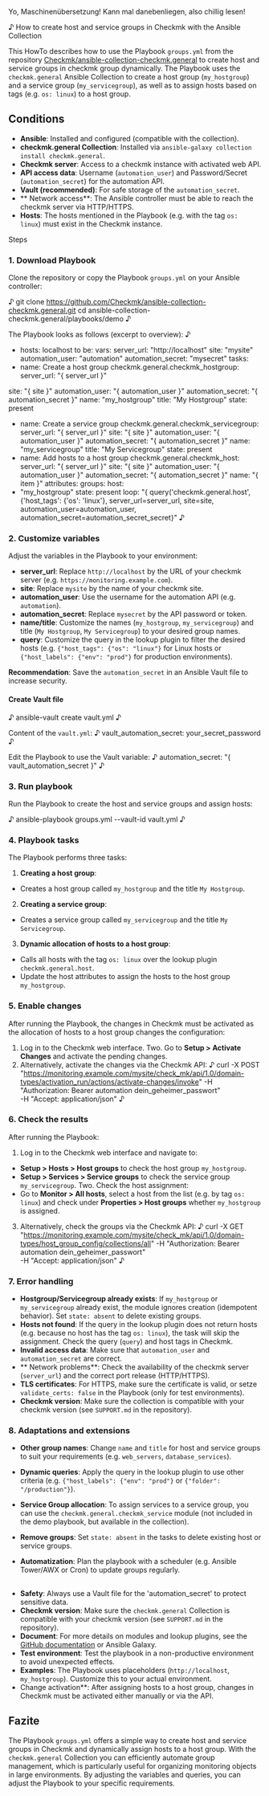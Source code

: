 Yo, Maschinenübersetzung! Kann mal danebenliegen, also chillig lesen!

♪ How to create host and service groups in Checkmk with the Ansible Collection

This HowTo describes how to use the Playbook `groups.yml` from the repository [Checkmk/ansible-collection-checkmk.general](https://github.com/Checkmk/ansible-collection-checkmk.general/blob/main/playbooks/demo/groups.yml) to create host and service groups in checkmk group dynamically. The Playbook uses the `checkmk.general` Ansible Collection to create a host group (`my_hostgroup`) and a service group (`my_servicegroup`), as well as to assign hosts based on tags (e.g. `os: linux`) to a host group.

## Conditions
- **Ansible**: Installed and configured (compatible with the collection).
- **checkmk.general Collection**: Installed via `ansible-galaxy collection install checkmk.general`.
- **Checkmk server**: Access to a checkmk instance with activated web API.
- **API access data**: Username (`automation_user`) and Password/Secret (`automation_secret`) for the automation API.
- **Vault (recommended)**: For safe storage of the `automation_secret`.
- ** Network access**: The Ansible controller must be able to reach the checkmk server via HTTP/HTTPS.
- **Hosts**: The hosts mentioned in the Playbook (e.g. with the tag `os: linux`) must exist in the Checkmk instance.

Steps

### 1. Download Playbook
Clone the repository or copy the Playbook `groups.yml` on your Ansible controller:

♪
git clone https://github.com/Checkmk/ansible-collection-checkmk.general.git
cd ansible-collection-checkmk.general/playbooks/demo
♪

The Playbook looks as follows (excerpt to overview):
♪
- hosts: localhost
to be:
vars:
server_url: "http://localhost"
site: "mysite"
automation_user: "automation"
automation_secret: "mysecret"
tasks:
- name: Create a host group
checkmk.general.checkmk_hostgroup:
server_url: "{ server_url }"

site: "{ site }"
automation_user: "{ automation_user }"
automation_secret: "{ automation_secret }"
name: "my_hostgroup"
title: "My Hostgroup"
state: present
- name: Create a service group
checkmk.general.checkmk_servicegroup:
server_url: "{ server_url }"
site: "{ site }"
automation_user: "{ automation_user }"
automation_secret: "{ automation_secret }"
name: "my_servicegroup"
title: "My Servicegroup"
state: present
- name: Add hosts to a host group
checkmk.general.checkmk_host:
server_url: "{ server_url }"
site: "{ site }"
automation_user: "{ automation_user }"
automation_secret: "{ automation_secret }"
name: "{ item }"
attributes:
groups:
host:
- "my_hostgroup"
state: present
loop: "{ query('checkmk.general.host', {'host_tags': {'os': 'linux'}, server_url=server_url, site=site, automation_user=automation_user, automation_secret=automation_secret_secret}"
♪

### 2. Customize variables
Adjust the variables in the Playbook to your environment:
- **server_url**: Replace `http://localhost` by the URL of your checkmk server (e.g. `https://monitoring.example.com`).
- **site**: Replace `mysite` by the name of your checkmk site.
- **automation_user**: Use the username for the automation API (e.g. `automation`).
- **automation_secret**: Replace `mysecret` by the API password or token.
- **name/title**: Customize the names (`my_hostgroup`, `my_servicegroup`) and title (`My Hostgroup`, `My Servicegroup`) to your desired group names.
- **query**: Customize the query in the lookup plugin to filter the desired hosts (e.g. `{"host_tags": {"os": "linux"}` for Linux hosts or `{"host_labels": {"env": "prod"}` for production environments).

**Recommendation**: Save the `automation_secret` in an Ansible Vault file to increase security.

#### Create Vault file
♪
ansible-vault create vault.yml
♪

Content of the `vault.yml`:
♪
vault_automation_secret: your_secret_password
♪

Edit the Playbook to use the Vault variable:
♪
automation_secret: "{ vault_automation_secret }"
♪

### 3. Run playbook
Run the Playbook to create the host and service groups and assign hosts:

♪
ansible-playbook groups.yml --vault-id vault.yml
♪

### 4. Playbook tasks
The Playbook performs three tasks:
1. **Creating a host group**:
- Creates a host group called `my_hostgroup` and the title `My Hostgroup`.
2. **Creating a service group**:
- Creates a service group called `my_servicegroup` and the title `My Servicegroup`.
3. **Dynamic allocation of hosts to a host group**:
- Calls all hosts with the tag `os: linux` over the lookup plugin `checkmk.general.host`.
- Update the host attributes to assign the hosts to the host group `my_hostgroup`.

### 5. Enable changes
After running the Playbook, the changes in Checkmk must be activated as the allocation of hosts to a host group changes the configuration:
1. Log in to the Checkmk web interface.
Two. Go to **Setup > Activate Changes** and activate the pending changes.
3. Alternatively, activate the changes via the Checkmk API:
♪
curl -X POST "https://monitoring.example.com/mysite/check_mk/api/1.0/domain-types/activation_run/actions/activate-changes/invoke"
-H "Authorization: Bearer automation dein_geheimer_passwort" \
-H "Accept: application/json"
♪

### 6. Check the results
After running the Playbook:
1. Log in to the Checkmk web interface and navigate to:

- **Setup > Hosts > Host groups** to check the host group `my_hostgroup`.
- **Setup > Services > Service groups** to check the service group `my_servicegroup`.
Two. Check the host assignment:
- Go to **Monitor > All hosts**, select a host from the list (e.g. by tag `os: linux`) and check under **Properties > Host groups** whether `my_hostgroup` is assigned.
3. Alternatively, check the groups via the Checkmk API:
♪
curl -X GET "https://monitoring.example.com/mysite/check_mk/api/1.0/domain-types/host_group_config/collections/all"
-H "Authorization: Bearer automation dein_geheimer_passwort" \
-H "Accept: application/json"
♪

### 7. Error handling
- **Hostgroup/Servicegroup already exists**: If `my_hostgroup` or `my_servicegroup` already exist, the module ignores creation (idempotent behavior). Set `state: absent` to delete existing groups.
- **Hosts not found**: If the query in the lookup plugin does not return hosts (e.g. because no host has the tag `os: linux`), the task will skip the assignment. Check the query (`query`) and host tags in Checkmk.
- **Invalid access data**: Make sure that `automation_user` and `automation_secret` are correct.
- ** Network problems**: Check the availability of the checkmk server (`server_url`) and the correct port release (HTTP/HTTPS).
- **TLS certificates**: For HTTPS, make sure the certificate is valid, or setze `validate_certs: false` in the Playbook (only for test environments).
- **Checkmk version**: Make sure the collection is compatible with your checkmk version (see `SUPPORT.md` in the repository).

### 8. Adaptations and extensions
- **Other group names**: Change `name` and `title` for host and service groups to suit your requirements (e.g. `web_servers`, `database_services`).

- **Dynamic queries**: Apply the query in the lookup plugin to use other criteria (e.g. `{"host_labels": {"env": "prod"}` or `{"folder": "/production"}`).
- **Service Group allocation**: To assign services to a service group, you can use the `checkmk.general.checkmk_service` module (not included in the demo playbook, but available in the collection).
- **Remove groups**: Set `state: absent` in the tasks to delete existing host or service groups.
- **Automatization**: Plan the playbook with a scheduler (e.g. Ansible Tower/AWX or Cron) to update groups regularly.

##
- **Safety**: Always use a Vault file for the 'automation_secret' to protect sensitive data.
- **Checkmk version**: Make sure the `checkmk.general` Collection is compatible with your checkmk version (see `SUPPORT.md` in the repository).
- **Document**: For more details on modules and lookup plugins, see the [GitHub documentation](https://github.com/Checkmk/ansible-collection-checkmk.general) or Ansible Galaxy.
- **Test environment**: Test the playbook in a non-productive environment to avoid unexpected effects.
- **Examples**: The Playbook uses placeholders (`http://localhost`, `my_hostgroup`). Customize this to your actual environment.
- Change activation**: After assigning hosts to a host group, changes in Checkmk must be activated either manually or via the API.

## Fazite

The Playbook `groups.yml` offers a simple way to create host and service groups in Checkmk and dynamically assign hosts to a host group. With the `checkmk.general` Collection you can efficiently automate group management, which is particularly useful for organizing monitoring objects in large environments. By adjusting the variables and queries, you can adjust the Playbook to your specific requirements.